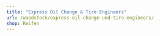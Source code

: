 ```yaml
---
title: "Express Oil Change & Tire Engineers"
url: /woodstock/express-oil-change-und-tire-engineers/
shop: Reifen
---
```

